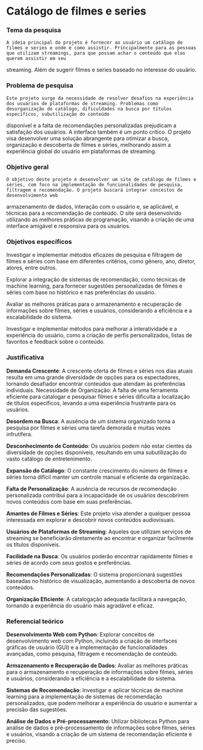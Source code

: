 # Catálogo de filmes e series

### **Tema da pesquisa**
    A ideia principal do projeto é fornecer ao usuário um catálogo de filmes e series e onde e como assistir. Principalmente para as pessoas que utilizam streamings, para que possam achar o conteúdo que elas querem assistir em seu
streaming. Além de sugerir filmes e series baseado no interesse do usuário.

### **Problema de pesquisa**
    Este projeto surge da necessidade de resolver desafios na experiência dos usuários de plataformas de streaming. Problemas como desorganização do catálogo, dificuldades na busca por títulos específicos, subutilização do conteúdo
disponível e a falta de recomendações personalizadas prejudicam a satisfação dos usuários. A interface também é um ponto crítico. O projeto visa desenvolver uma solução abrangente para otimizar a busca, organização e descoberta de filmes e séries, melhorando assim a experiência global do usuário em plataformas de streaming.

### **Objetivo geral**
    O objetivo deste projeto é desenvolver um site de catálogo de filmes e séries, com foco na implementação de funcionalidades de pesquisa, filtragem e recomendação. O projeto buscará integrar conceitos de desenvolvimento web 
armazenamento de dados, interação com o usuário e, se aplicável, e técnicas para a recomendação de conteúdo. O site será desenvolvido utilizando as melhores práticas de programação, visando a criação de uma interface amigável e responsiva para os usuários.

### **Objetivos específicos**
Investigar e implementar métodos eficazes de pesquisa e filtragem de filmes e séries com base em diferentes critérios, como gênero, ano, diretor, atores, entre outros.

Explorar a integração de sistemas de recomendação, como técnicas de machine learning, para fornecer sugestões personalizadas de filmes e séries com base no histórico e nas preferências do usuário.

Avaliar as melhores práticas para o armazenamento e recuperação de informações sobre filmes, séries e usuários, considerando a eficiência e a escalabilidade do sistema.

Investigar e implementar métodos para melhorar a interatividade e a experiência do usuário, como a criação de perfis personalizados, listas de favoritos e feedback sobre o conteúdo.


### **Justificativa**
**Demanda Crescente**: A crescente oferta de filmes e séries nos dias atuais resulta em uma grande diversidade de opções para os espectadores, tornando desafiador encontrar conteúdos que atendam às preferências individuais.
Necessidade de Organização: A falta de uma ferramenta eficiente para catalogar e pesquisar filmes e séries dificulta a localização de títulos específicos, levando a uma experiência frustrante para os usuários.

**Desordem na Busca**: A ausência de um sistema organizado torna a pesquisa por filmes e séries uma tarefa demorada e muitas vezes infrutífera.

**Desconhecimento de Conteúdo**: Os usuários podem não estar cientes da diversidade de opções disponíveis, resultando em uma subutilização do vasto catálogo de entretenimento.

**Expansão do Catálogo**: O constante crescimento do número de filmes e séries torna difícil manter um controle manual e eficiente da organização.

**Falta de Personalização**: A ausência de recursos de recomendação personalizada contribui para a incapacidade de os usuários descobrirem novos conteúdos com base em suas preferências.

**Amantes de Filmes e Séries**: Este projeto visa atender a qualquer pessoa interessada em explorar e descobrir novos conteúdos audiovisuais.

**Usuários de Plataformas de Streaming**: Aqueles que utilizam serviços de streaming se beneficiarão diretamente ao encontrar e organizar facilmente os títulos disponíveis.

**Facilidade na Busca**: Os usuários poderão encontrar rapidamente filmes e séries de acordo com seus gostos e preferências.

**Recomendações Personalizadas**: O sistema proporcionará sugestões baseadas no histórico de visualização, aumentando a descoberta de novos conteúdos.

**Organização Eficiente**: A catalogação adequada facilitará a navegação, tornando a experiência do usuário mais agradável e eficaz.

### **Referencial teórico**
**Desenvolvimento Web com Python**:
Explorar conceitos de desenvolvimento web com Python, incluindo a criação de interfaces gráficas de usuário (GUI) e a implementação de funcionalidades avançadas, como pesquisa, filtragem e recomendação de conteúdo.

**Armazenamento e Recuperação de Dados**:
Avaliar as melhores práticas para o armazenamento e recuperação de informações sobre filmes, séries e usuários, considerando a eficiência e a escalabilidade do sistema.

**Sistemas de Recomendação**:
Investigar e aplicar técnicas de machine learning para a implementação de sistemas de recomendação personalizados, que podem melhorar a experiência do usuário e aumentar a precisão das sugestões.

**Análise de Dados e Pré-processamento**:
Utilizar bibliotecas Python para análise de dados e pré-processamento de informações sobre filmes, séries e usuários, visando a criação de um sistema de recomendação eficiente e preciso.
